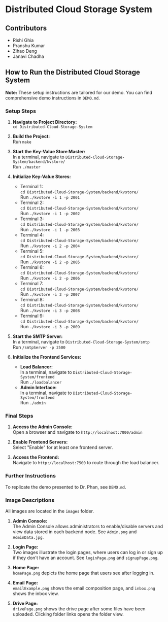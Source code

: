# Distributed Cloud Storage System

## Contributors
- Rishi Ghia
- Pranshu Kumar
- Zihao Deng
- Janavi Chadha

## How to Run the Distributed Cloud Storage System

**Note:** These setup instructions are tailored for our demo. You can find comprehensive demo instructions in `DEMO.md`.

### Setup Steps
1. **Navigate to Project Directory:**  
   `cd Distributed-Cloud-Storage-System`

2. **Build the Project:**  
   Run `make`

3. **Start the Key-Value Store Master:**  
   In a terminal, navigate to `Distributed-Cloud-Storage-System/backend/kvstore/`  
   Run `./master`

4. **Initialize Key-Value Stores:**
   - Terminal 1:  
     `cd Distributed-Cloud-Storage-System/backend/kvstore/`  
     Run `./kvstore -i 1 -p 2001`
   - Terminal 2:  
     `cd Distributed-Cloud-Storage-System/backend/kvstore/`  
     Run `./kvstore -i 1 -p 2002`
   - Terminal 3:  
     `cd Distributed-Cloud-Storage-System/backend/kvstore/`  
     Run `./kvstore -i 1 -p 2003`
   - Terminal 4:  
     `cd Distributed-Cloud-Storage-System/backend/kvstore/`  
     Run `./kvstore -i 2 -p 2004`
   - Terminal 5:  
     `cd Distributed-Cloud-Storage-System/backend/kvstore/`  
     Run `./kvstore -i 2 -p 2005`
   - Terminal 6:  
     `cd Distributed-Cloud-Storage-System/backend/kvstore/`  
     Run `./kvstore -i 2 -p 2006`
   - Terminal 7:  
     `cd Distributed-Cloud-Storage-System/backend/kvstore/`  
     Run `./kvstore -i 3 -p 2007`
   - Terminal 8:  
     `cd Distributed-Cloud-Storage-System/backend/kvstore/`  
     Run `./kvstore -i 3 -p 2008`
   - Terminal 9:  
     `cd Distributed-Cloud-Storage-System/backend/kvstore/`  
     Run `./kvstore -i 3 -p 2009`

5. **Start the SMTP Server:**  
   In a terminal, navigate to `Distributed-Cloud-Storage-System/smtp`  
   Run `/smtpServer -p 2500`

6. **Initialize the Frontend Services:**
   - **Load Balancer:**  
     In a terminal, navigate to `Distributed-Cloud-Storage-System/frontend`  
     Run `./loadbalancer`
   - **Admin Interface:**  
     In a terminal, navigate to `Distributed-Cloud-Storage-System/frontend`  
     Run `./admin`

### Final Steps
1. **Access the Admin Console:**  
   Open a browser and navigate to `http://localhost:7000/admin`

2. **Enable Frontend Servers:**  
   Select "Enable" for at least one frontend server.

3. **Access the Frontend:**  
   Navigate to `http://localhost:7500` to route through the load balancer.

### Further Instructions
To replicate the demo presented to Dr. Phan, see `DEMO.md`.

### Image Descriptions
All images are located in the `images` folder.

1. **Admin Console:**  
   The Admin Console allows administrators to enable/disable servers and view data stored in each backend node. See `Admin.png` and `AdminData.jpg`.

2. **Login Page:**  
   Two images illustrate the login pages, where users can log in or sign up if they don't have an account. See `loginPage.png` and `signupPage.png`.

3. **Home Page:**  
   `homePage.png` depicts the home page that users see after logging in.

4. **Email Page:**  
   `emailExample.png` shows the email composition page, and `inbox.png` shows the inbox view.

5. **Drive Page:**  
   `drivePage.png` shows the drive page after some files have been uploaded. Clicking folder links opens the folder view.
